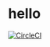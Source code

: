 # hello
[![CircleCI](https://dl.circleci.com/status-badge/img/gh/JaminOkoli/hello/tree/main.svg?style=svg)](https://dl.circleci.com/status-badge/redirect/gh/JaminOkoli/hello/tree/main)
